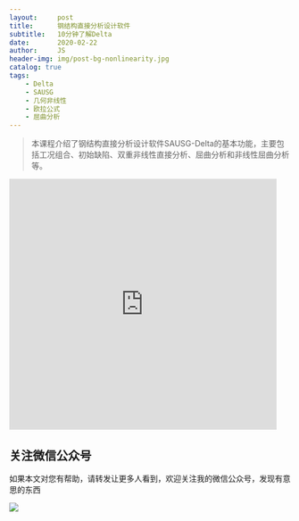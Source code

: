```yaml
---
layout:     post
title:      钢结构直接分析设计软件
subtitle:   10分钟了解Delta
date:       2020-02-22
author:     JS
header-img: img/post-bg-nonlinearity.jpg
catalog: true
tags:
    - Delta
    - SAUSG
    - 几何非线性
    - 欧拉公式
    - 屈曲分析
---
```


> 本课程介绍了钢结构直接分析设计软件SAUSG-Delta的基本功能，主要包括工况组合、初始缺陷、双重非线性直接分析、屈曲分析和非线性屈曲分析等。

<iframe width="95%" height="450" src="https://v.qq.com/txp/iframe/player.html?vid=y3069eqzmgt" frameborder="0" scrolling="no" allowfullscreen></iframe>

## 关注微信公众号

如果本文对您有帮助，请转发让更多人看到，欢迎关注我的微信公众号，发现有意思的东西 

![](https://wx4.sinaimg.cn/mw1024/783153a1gy1g3n6a5x479j20iw09kjt7.jpg)
 
